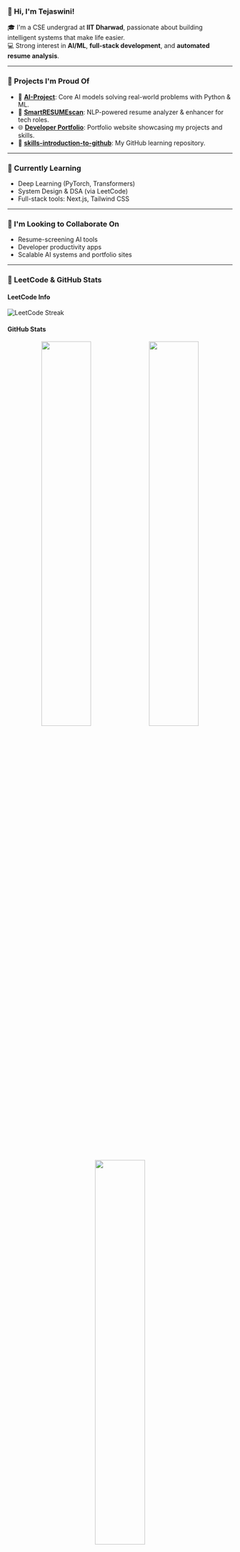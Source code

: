 ### 👋 Hi, I'm Tejaswini!

🎓 I'm a CSE undergrad at **IIT Dharwad**, passionate about building intelligent systems that make life easier.  
💻 Strong interest in **AI/ML**, **full-stack development**, and **automated resume analysis**.

---

### 🔭 Projects I'm Proud Of

- 🧠 [**AI-Project**](https://github.com/Sotejaswini/AI-project): Core AI models solving real-world problems with Python & ML.
- 📄 [**SmartRESUMEscan**](https://github.com/Sotejaswini/SmartRESUMEscan): NLP-powered resume analyzer & enhancer for tech roles.
- 🌐 [**Developer Portfolio**](https://github.com/Sotejaswini/developer-portfolio): Portfolio website showcasing my projects and skills.
- 🎯 [**skills-introduction-to-github**](https://github.com/Sotejaswini/skills-introduction-to-github): My GitHub learning repository.

---

### 🌱 Currently Learning

- Deep Learning (PyTorch, Transformers)
- System Design & DSA (via LeetCode)
- Full-stack tools: Next.js, Tailwind CSS

---

### 🤝 I'm Looking to Collaborate On

- Resume-screening AI tools  
- Developer productivity apps  
- Scalable AI systems and portfolio sites

---

### 🧠 LeetCode & GitHub Stats

#### LeetCode Info
![LeetCode Streak](https://leetcard.jacoblin.cool/Sotejaswini?theme=dark&font=Roboto&ext=activity)

#### GitHub Stats
<p align="center">
  <img src="https://github-readme-stats.vercel.app/api?username=Sotejaswini&show_icons=true&theme=github_dark&hide_title=true" width="47%"/>
  <img src="https://github-readme-streak-stats.herokuapp.com/?user=Sotejaswini&theme=github-dark-blue" width="47%"/>
  <br/>
  <img src="https://github-readme-stats.vercel.app/api/top-langs/?username=Sotejaswini&layout=compact&theme=github_dark&langs_count=8" width="47%"/>
</p>

---

### ⚡ Skills

- **Languages:** Python, JavaScript, C++, TypeScript, C
- **Web:** React, Node.js, Express, Next.js, TailwindCSS, HTML/CSS
- **AI/ML:** NumPy, Pandas, Scikit-learn, Matplotlib, NLTK, Transformers
- **Tools:** GitHub, VS Code, Linux, Postman, Figma

---

### 📫 How to Reach Me

- 📧 Email: tejaswinicse21@iitdh.ac.in
- 💼 LinkedIn: [linkedin.com/in/tejaswini-c](https://www.linkedin.com/in/tejaswini-c/)
- 🌐 Portfolio: [tejaswini.dev](https://github.com/Sotejaswini/developer-portfolio)

---

### 😄 Pronouns

She / Her

---

### ⚡ Fun Fact

**I taught an AI to read resumes, now it roasts mine better than recruiters do!** 😅

---

*Thanks for visiting! Let’s build something awesome together.*

# 👋 Hi, I'm Chidurala Tejaswini!

Prefinal-year CSE student at **IIT Dharwad** | 💻 Aspiring SDE with a passion for building intelligent, scalable software.

---

## About Me
- Focused on solving real-world problems using **AI, NLP**, and **Full-Stack Web Development**.
- I enjoy working on ML-based applications and automation tools.
- Currently exploring **Deep Learning**, **System Design**, and **Cloud-native development**.

---

## Featured Projects

- [**SmartRESUMEscan**](https://github.com/Sotejaswini/SmartRESUMEscan)  
  NLP-powered resume analysis tool that extracts skills, recommends improvements, and clusters job-role matches.  
  *(Python, Scikit-learn, NLTK, Regex)*

- [**AI-project**](https://github.com/Sotejaswini/AI-project)  
  Core AI algorithm implementations – search, problem-solving, heuristics, and decision-making agents.  
  *(Python, AIMA-style logic)*

---

## 💡 Skills

**Languages**: Python, JavaScript, C/C++  
**Libraries/Tools**: NumPy, Pandas, Scikit-learn, NLTK, Regex  
**Web Dev**: HTML, CSS, JavaScript, React, Next.js, Tailwind  
**Tools & Platforms**: Git, GitHub, VSCode, Linux
**Soft Skills**: Communication, Time Management, Team Collaboration

---

## Competitive Programming

- 🔗 **LeetCode**: (https://leetcode.com/u/ChiduralaTejaswini/) <!-- Replace with your actual link -->
  - Solved 250+ problems in data structures, algorithms, and system design.
  - Strong grasp on arrays, recursion, dynamic programming, and graphs.

---
## 📫 Let's Connect!
- 📧 Email: yonsiniwsajet17@gmail.com  
- 💼 LinkedIn: (https://www.linkedin.com/in/chidurala-tejaswini-babb63269) <!-- Replace with your actual link -->
---

## 😄 Pronouns:  
She/Her  

---

## ⚡ Fun fact:  
I taught an AI to read resumes, now it roasts mine better than recruiters do!
